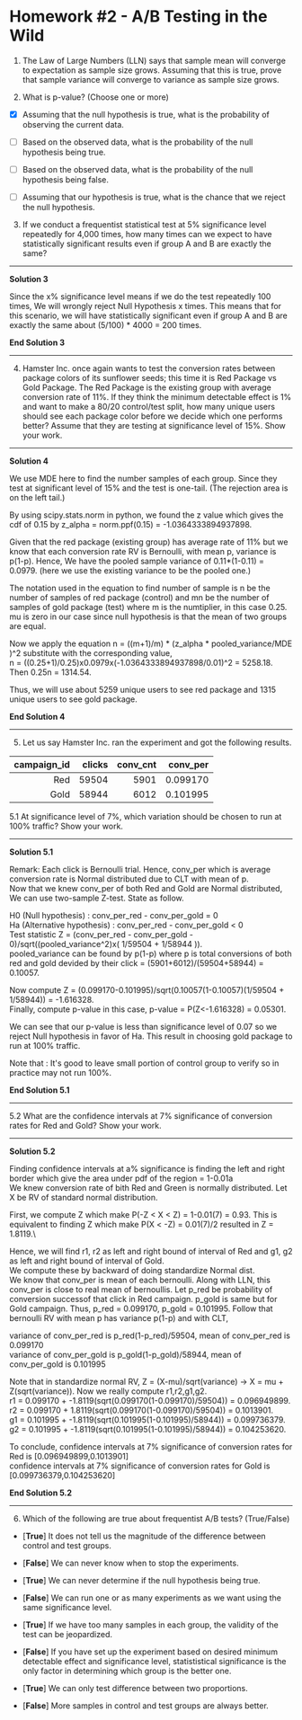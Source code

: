 # Homework #2 - A/B Testing in the Wild

1. The Law of Large Numbers (LLN) says that sample mean will converge to expectation as sample size grows. Assuming that this is true, prove that sample variance will converge to variance as sample size grows. 

2. What is p-value? (Choose one or more)

* [x] Assuming that the null hypothesis is true, what is the probability of observing the current data.

* [ ] Based on the observed data, what is the probability of the null hypothesis being true.

* [ ] Based on the observed data, what is the probability of the null hypothesis being false.

* [ ] Assuming that our hypothesis is true, what is the chance that we reject the null hypothesis.

3. If we conduct a frequentist statistical test at 5% significance level repeatedly for 4,000 times, how many times can we expect to have statistically significant results even if group A and B are exactly the same?

--------------------------------------------------------------------------------------------------------------------

**Solution 3**

Since the x% significance level means if we do the test repeatedly 100 times, We will wrongly reject Null Hypothesis x times. This means that for this scenario, we will have statistically significant even if group A and B are exactly the same about (5/100) * 4000 = 200 times.

**End Solution 3**

--------------------------------------------------------------------------------------------------------------------

4. Hamster Inc. once again wants to test the conversion rates between package colors of its sunflower seeds; this time it is Red Package vs Gold Package. The Red Package is the existing group with average conversion rate of 11%. If they think the minimum detectable effect is 1% and want to make a 80/20 control/test split, how many unique users should see each package color before we decide which one performs better? Assume that they are testing at significance level of 15%. Show your work.

--------------------------------------------------------------------------------------------------------------------

**Solution 4**

We use MDE here to find the number samples of each group. Since they test at significant level of 15% and the test is one-tail. (The rejection area is on the left tail.)

By using scipy.stats.norm in python, we found the z value which gives the cdf of 0.15 by z_alpha = norm.ppf(0.15) = -1.0364333894937898. 

Given that the red package (existing group) has average rate of 11% but we know that each conversion rate RV is Bernoulli, with mean p, variance is p(1-p). Hence, We have the pooled sample variance of 0.11*(1-0.11) = 0.0979. (here we use the existing variance to be the pooled one.)

The notation used in the equation to find number of sample is n be the number of samples of red package (control) and mn be the number of samples of gold package (test) where m is the numtiplier, in this case 0.25. mu is zero in our case since null hypothesis is that the mean of two groups are equal.

Now we apply the equation n = ((m+1)/m) * (z_alpha * pooled_variance/MDE )^2 substitute with the corresponding value,\
n = ((0.25+1)/0.25)x0.0979x(-1.0364333894937898/0.01)^2 = 5258.18.\
Then 0.25n = 1314.54. 

Thus, we will use about 5259 unique users to see red package and 1315 unique users to see gold package.

**End Solution 4**

--------------------------------------------------------------------------------------------------------------------

5. Let us say Hamster Inc. ran the experiment and got the following results. 

| campaign_id | clicks | conv_cnt | conv_per |
|------------:|-------:|---------:|---------:|
|         Red |  59504 |     5901 | 0.099170 |
|        Gold |  58944 |     6012 | 0.101995 |

5.1 At significance level of 7%, which variation should be chosen to run at 100% traffic? Show your work.

--------------------------------------------------------------------------------------------------------------------

**Solution 5.1**

Remark: Each click is Bernoulli trial. Hence, conv_per which is average conversion rate is Normal distributed due to CLT with mean of p.\
Now that we knew conv_per of both Red and Gold are Normal distributed, We can use two-sample Z-test. State as follow.

H0 (Null hypothesis) : conv_per_red - conv_per_gold = 0\
Ha (Alternative hypothesis) :  conv_per_red - conv_per_gold < 0\
Test statistic Z = (conv_per_red - conv_per_gold - 0)/sqrt((pooled_variance^2)x( 1/59504 + 1/58944 )).\
pooled_variance can be found by p(1-p) where p is total conversions of both red and gold devided by their click = (5901+6012)/(59504+58944) = 0.10057.

Now compute Z = (0.099170-0.101995)/sqrt(0.10057(1-0.10057)(1/59504 + 1/58944)) = -1.616328.\
Finally, compute p-value in this case, p-value = P(Z<-1.616328) = 0.05301.

We can see that our p-value is less than significance level of 0.07 so we reject Null hypothesis in favor of Ha. This result in choosing gold package to run at 100% traffic.

Note that : It's good to leave small portion of control group to verify so in practice may not run 100%.

**End Solution 5.1**

--------------------------------------------------------------------------------------------------------------------

5.2 What are the confidence intervals at 7% significance of conversion rates for Red and Gold? Show your work.

--------------------------------------------------------------------------------------------------------------------

**Solution 5.2**

Finding confidence intervals at a% significance is finding the left and right border which give the area under pdf of the region = 1-0.01a\
We knew conversion rate of bith Red and Green is normally distributed. Let X be RV of standard normal distribution.

First, we compute Z which make P(-Z < X < Z) = 1-0.01(7) = 0.93. This is equivalent to finding Z which make P(X < -Z) = 0.01(7)/2 resulted in Z = 1.8119.\

Hence, we will find r1, r2 as left and right bound of interval of Red and g1, g2 as left and right bound of interval of Gold.\
We compute these by backward of doing standardize Normal dist.\
We know that conv_per is mean of each bernoulli. Along with LLN, this conv_per is close to real mean of bernoullis. Let p_red be probability of conversion successof that click in Red campaign. p_gold is same but for Gold campaign. Thus, p_red = 0.099170, p_gold = 0.101995. Follow that bernoulli RV with mean p has variance p(1-p) and with CLT,

variance of conv_per_red is p_red(1-p_red)/59504, mean of conv_per_red is 0.099170\
variance of conv_per_gold is p_gold(1-p_gold)/58944, mean of conv_per_gold is 0.101995

Note that in standardize normal RV, Z = (X-mu)/sqrt(variance) -> X = mu + Z(sqrt(variance)). Now we really compute r1,r2,g1,g2.\
r1 = 0.099170 + -1.8119(sqrt(0.099170(1-0.099170)/59504)) = 0.096949899.\
r2 = 0.099170 + 1.8119(sqrt(0.099170(1-0.099170)/59504)) = 0.1013901.\
g1 = 0.101995 + -1.8119(sqrt(0.101995(1-0.101995)/58944)) = 0.099736379.\
g2 = 0.101995 + -1.8119(sqrt(0.101995(1-0.101995)/58944)) = 0.104253620.

To conclude, confidence intervals at 7% significance of conversion rates for Red is [0.096949899,0.1013901]\
confidence intervals at 7% significance of conversion rates for Gold is [0.099736379,0.104253620]

**End Solution 5.2**

--------------------------------------------------------------------------------------------------------------------

6. Which of the following are true about frequentist A/B tests? (True/False)

* [**True**] It does not tell us the magnitude of the difference between control and test groups.

* [**False**] We can never know when to stop the experiments.

* [**True**] We can never determine if the null hypothesis being true.

* [**False**] We can run one or as many experiments as we want using the same significance level.

* [**True**] If we have too many samples in each group, the validity of the test can be jeopardized.

* [**False**] If you have set up the experiment based on desired minimum detectable effect and significance level, statististical significance is the only factor in determining which group is the better one.

* [**True**] We can only test difference between two proportions.

* [**False**] More samples in control and test groups are always better.
